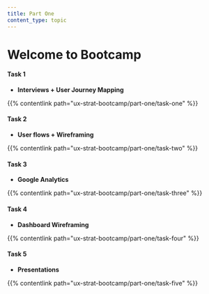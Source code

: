 ```yaml
---
title: Part One
content_type: topic
---
```


# Welcome to Bootcamp

#### Task 1
- **Interviews + User Journey Mapping**

{{% contentlink path="ux-strat-bootcamp/part-one/task-one" %}}


#### Task 2
- **User flows + Wireframing**

{{% contentlink path="ux-strat-bootcamp/part-one/task-two" %}}


#### Task 3
- **Google Analytics**

{{% contentlink path="ux-strat-bootcamp/part-one/task-three" %}}


#### Task 4
- **Dashboard Wireframing**

{{% contentlink path="ux-strat-bootcamp/part-one/task-four" %}}


#### Task 5
- **Presentations**

{{% contentlink path="ux-strat-bootcamp/part-one/task-five" %}}
 
 
